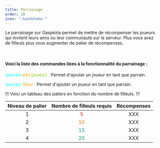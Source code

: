 ```yaml
---
title: Parrainage
order: 10
icon: ":handshake:"
---
```


Le parrainage sur Gaspézia permet de mettre de récompenser les
joueurs qui invitent leurs amis ou leur communauté sur le serveur.
Plus vous avez de filleuls plus vous augmenter de palier de récompenses.

<br>

#### Voici la liste des commandes liées à la fonctionnalité du parrainage :

<font color="cyan"> /parrain </font> <font color="EAB308"> add </font> <font color="84CC16"> [joueur] </font> <font color="9CA3AF">:</font> 
Permet d'ajouter un joueur en tant que parrain.
<br>

<font color="cyan"> /parrain </font> <font color="EAB308"> filleul </font> <font color="9CA3AF">:</font> 
Permet d'ajouter un joueur en tant que parrain.

!!!
Voici un tableau des paliers en fonction du nombre de filleuls.
!!!

| **Niveau de palier** | **Nombre de filleuls requis** | **Récompenses** |
|:--------------------:|:-----------------------------:|:---------------:|
|          1           |    <font color="DC2626"> 5    |       XXX       |
|          2           |   <font color="D97706"> 10    |       XXX       |
|          3           |   <font color="0D9488"> 15    |       XXX       |
|          4           |   <font color="059669"> 20    |       XXX       |

